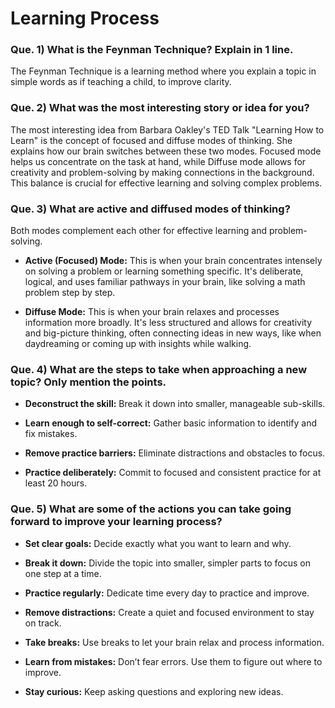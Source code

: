 
# Learning Process


### Que. 1) What is the Feynman Technique? Explain in 1 line.
The Feynman Technique is a learning method where you explain a topic in simple words as if teaching a child, to improve clarity.

### Que. 2) What was the most interesting story or idea for you?
The most interesting idea from Barbara Oakley's TED Talk "Learning How to Learn" is the concept of focused and diffuse modes of thinking. She explains how our brain switches between these two modes. Focused mode helps us concentrate on the task at hand, while Diffuse mode allows for creativity and problem-solving by making connections in the background. This balance is crucial for effective learning and solving complex problems.

### Que. 3) What are active and diffused modes of thinking?
Both modes complement each other for effective learning and problem-solving.

- **Active (Focused) Mode:** This is when your brain concentrates intensely on solving a problem or learning something specific. It's deliberate, logical, and uses familiar pathways in your brain, like solving a math problem step by step.

- **Diffuse Mode:** This is when your brain relaxes and processes information more broadly. It's less structured and allows for creativity and big-picture thinking, often connecting ideas in new ways, like when daydreaming or coming up with insights while walking.

### Que. 4) What are the steps to take when approaching a new topic? Only mention the points.
- **Deconstruct the skill:** Break it down into smaller, manageable sub-skills.

- **Learn enough to self-correct:** Gather basic information to identify and fix mistakes.

- **Remove practice barriers:** Eliminate distractions and obstacles to focus.

- **Practice deliberately:** Commit to focused and consistent practice for at least 20 hours.

### Que. 5) What are some of the actions you can take going forward to improve your learning process?
- **Set clear goals:** Decide exactly what you want to learn and why.

- **Break it down:** Divide the topic into smaller, simpler parts to focus on one step at a time.

- **Practice regularly:** Dedicate time every day to practice and improve.

- **Remove distractions:** Create a quiet and focused environment to stay on track.

- **Take breaks:** Use breaks to let your brain relax and process information.

- **Learn from mistakes:** Don’t fear errors. Use them to figure out where to improve.

- **Stay curious:** Keep asking questions and exploring new ideas.